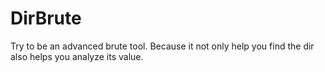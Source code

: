 # DirBrute
Try to be an advanced brute tool. Because it not only help you find the dir also helps you analyze its value.
